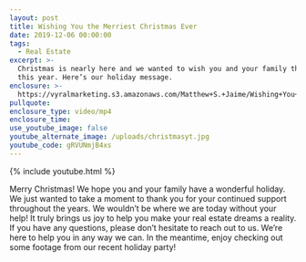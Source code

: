 ```yaml
---
layout: post
title: Wishing You the Merriest Christmas Ever
date: 2019-12-06 00:00:00
tags:
  - Real Estate
excerpt: >-
  Christmas is nearly here and we wanted to wish you and your family the best
  this year. Here’s our holiday message.
enclosure: >-
  https://vyralmarketing.s3.amazonaws.com/Matthew+S.+Jaime/Wishing+You+the+Merriest+Christmas+Ever.mp4
pullquote:
enclosure_type: video/mp4
enclosure_time:
use_youtube_image: false
youtube_alternate_image: /uploads/christmasyt.jpg
youtube_code: gRVUNmjB4xs
---
```


{% include youtube.html %}

Merry Christmas\! We hope you and your family have a wonderful holiday. We just wanted to take a moment to thank you for your continued support throughout the years. We wouldn’t be where we are today without your help\! It truly brings us joy to help you make your real estate dreams a reality. If you have any questions, please don’t hesitate to reach out to us. We’re here to help you in any way we can. In the meantime, enjoy checking out some footage from our recent holiday party\!